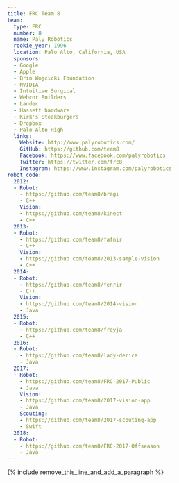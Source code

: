 ```yaml
---
title: FRC Team 8
team:
  type: FRC
  number: 8
  name: Paly Robotics
  rookie_year: 1996
  location: Palo Alto, California, USA
  sponsors:
  - Google
  - Apple
  - Brin Wojcicki Foundation
  - NVIDIA
  - Intuitive Surgical
  - Webcor Builders
  - Landec
  - Hassett hardware
  - Kirk's Steakburgers
  - Dropbox
  - Palo Alto High
  links:
    Website: http://www.palyrobotics.com/
    GitHub: https://github.com/team8
    Facebook: https://www.facebook.com/palyrobotics
    Twitter: https://twitter.com/frc8
    Instagram: https://www.instagram.com/palyrobotics
robot_code:
  2012:
  - Robot:
    - https://github.com/team8/bragi
    - C++
    Vision:
    - https://github.com/team8/kinect
    - C++
  2013:
  - Robot:
    - https://github.com/team8/fafnir
    - C++
    Vision:
    - https://github.com/team8/2013-sample-vision
    - C++
  2014:
  - Robot:
    - https://github.com/team8/fenrir
    - C++
    Vision:
    - https://github.com/team8/2014-vision
    - Java
  2015:
  - Robot:
    - https://github.com/team8/freyja
    - C++
  2016:
  - Robot:
    - https://github.com/team8/lady-derica
    - Java
  2017:
  - Robot:
    - https://github.com/team8/FRC-2017-Public
    - Java
    Vision:
    - https://github.com/team8/2017-vision-app
    - Java
    Scouting:
    - https://github.com/team8/2017-scouting-app
    - Swift
  2018:
  - Robot:
    - https://github.com/team8/FRC-2017-Offseason
    - Java
---
```


{% include remove_this_line_and_add_a_paragraph %}